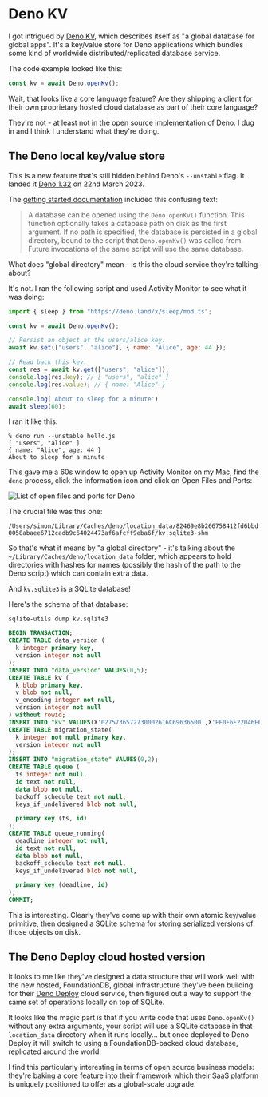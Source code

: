 # Deno KV

I got intrigued by [Deno KV](https://deno.com/kv), which describes itself as "a global database for global apps". It's a key/value store for Deno applications which bundles some kind of worldwide distributed/replicated database service.

The code example looked like this:
```javascript
const kv = await Deno.openKv();
```
Wait, that looks like a core language feature? Are they shipping a client for their own proprietary hosted cloud database as part of their core language?

They're not - at least not in the open source implementation of Deno. I dug in and I think I understand what they're doing.

## The Deno local key/value store

This is a new feature that's still hidden behind Deno's `--unstable` flag. It landed it [Deno 1.32](https://github.com/denoland/deno/releases/tag/v1.32.0) on 22nd March 2023.

The [getting started documentation]([https://deno.com/manual@v1.33.1/runtime/kv](https://deno.com/manual@v1.33.1/runtime/kv#getting-started)) included this confusing text:

> A database can be opened using the `Deno.openKv()` function. This function optionally takes a database path on disk as the first argument. If no path is specified, the database is persisted in a global directory, bound to the script that `Deno.openKv()` was called from. Future invocations of the same script will use the same database.

What does "global directory" mean - is this the cloud service they're talking about?

It's not. I ran the following script and used Activity Monitor to see what it was doing:

```javascript
import { sleep } from "https://deno.land/x/sleep/mod.ts";

const kv = await Deno.openKv();

// Persist an object at the users/alice key.
await kv.set(["users", "alice"], { name: "Alice", age: 44 });

// Read back this key.
const res = await kv.get(["users", "alice"]);
console.log(res.key); // [ "users", "alice" ]
console.log(res.value); // { name: "Alice" }

console.log('About to sleep for a minute')
await sleep(60);
```
I ran it like this:
```
% deno run --unstable hello.js
[ "users", "alice" ]
{ name: "Alice", age: 44 }
About to sleep for a minute
```
This gave me a 60s window to open up Activity Monitor on my Mac, find the `deno` process, click the information icon and click on Open Files and Ports:

![List of open files and ports for Deno](https://user-images.githubusercontent.com/9599/235260598-06b771a3-c51c-4c16-b5a0-1741293d3759.png)

The crucial file was this one:

`/Users/simon/Library/Caches/deno/location_data/82469e8b266758412fd6bbd0058abaee6712cadb9c64024473af6afcff9eba6f/kv.sqlite3-shm`

So that's what it means by "a global directory" - it's talking about the `~/Library/Caches/deno/location_data` folder, which appears to hold directories with hashes for names (possibly the hash of the path to the Deno script) which can contain extra data.

And `kv.sqlite3` is a SQLite database!

Here's the schema of that database:
```
sqlite-utils dump kv.sqlite3 
```
```sql
BEGIN TRANSACTION;
CREATE TABLE data_version (
  k integer primary key,
  version integer not null
);
INSERT INTO "data_version" VALUES(0,5);
CREATE TABLE kv (
  k blob primary key,
  v blob not null,
  v_encoding integer not null,
  version integer not null
) without rowid;
INSERT INTO "kv" VALUES(X'0275736572730002616C69636500',X'FF0F6F22046E616D652205416C696365220361676549587B02',1,5);
CREATE TABLE migration_state(
  k integer not null primary key,
  version integer not null
);
INSERT INTO "migration_state" VALUES(0,2);
CREATE TABLE queue (
  ts integer not null,
  id text not null,
  data blob not null,
  backoff_schedule text not null,
  keys_if_undelivered blob not null,

  primary key (ts, id)
);
CREATE TABLE queue_running(
  deadline integer not null,
  id text not null,
  data blob not null,
  backoff_schedule text not null,
  keys_if_undelivered blob not null,

  primary key (deadline, id)
);
COMMIT;
```
This is interesting. Clearly they've come up with their own atomic key/value primitive, then designed a SQLite schema for storing serialized versions of those objects on disk.

## The Deno Deploy cloud hosted version

It looks to me like they've designed a data structure that will work well with the new hosted, FoundationDB, global infrastructure they've been building for their [Deno Deploy](https://deno.com/deploy) cloud service, then figured out a way to support the same set of operations locally on top of SQLite.

It looks like the magic part is that if you write code that uses `Deno.openKv()` without any extra arguments, your script will use a SQLite database in that `location_data` directory when it runs locally... but once deployed to Deno Deploy it will switch to using a FoundationDB-backed cloud database, replicated around the world.

I find this particularly interesting in terms of open source business models: they're baking a core feature into their framework which their SaaS platform is uniquely positioned to offer as a global-scale upgrade.
